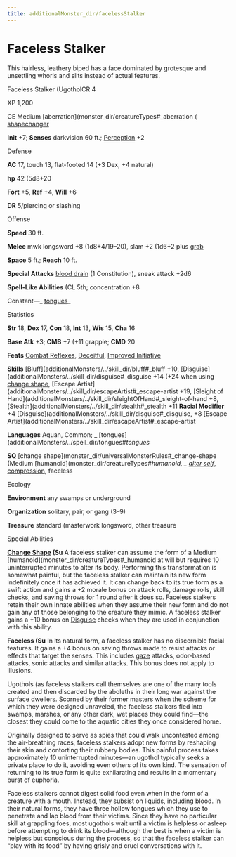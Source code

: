 ```yaml
---
title: additionalMonster_dir/facelessStalker
---
```

# Faceless Stalker

This hairless, leathery biped has a face dominated by grotesque and unsettling whorls and slits instead of actual features.

Faceless Stalker (UgotholCR 4

XP 1,200

CE Medium [aberration](monster_dir/creatureTypes#_aberration ( [shapechanger](monster_dir/creatureTypes#_shapechanger-subtype)

**Init** +7; **Senses** darkvision 60 ft.; [Perception](additionalMonsters/../skill_dir/perception#_perception) +2

Defense

**AC** 17, touch 13, flat-footed 14 (+3 Dex, +4 natural)

**hp** 42 (5d8+20

**Fort** +5, **Ref** +4, **Will** +6

**DR** 5/piercing or slashing

Offense

**Speed** 30 ft.

**Melee** mwk longsword +8 (1d8+4/19–20), slam +2 (1d6+2 plus [grab](monster_dir/universalMonsterRules#_grab)

**Space** 5 ft.; **Reach** 10 ft.

**Special Attacks** [blood drain](monster_dir/universalMonsterRules#_blood-drain) (1 Constitution), sneak attack +2d6

**Spell-Like Abilities** (CL 5th; concentration +8

Constant—_ [tongues](additionalMonsters/../spell_dir/tongues#_tongues)_

Statistics

**Str** 18, **Dex** 17, **Con** 18, **Int** 13, **Wis** 15, **Cha** 16

**Base Atk** +3; **CMB** +7 (+11 grapple; **CMD** 20

**Feats** [Combat Reflexes](additionalMonsters/../feats#_combat-reflexes), [Deceitful](additionalMonsters/../feats#_deceitful), [Improved Initiative](additionalMonsters/../feats#_improved-initiative)

**Skills** [Bluff](additionalMonsters/../skill_dir/bluff#_bluff +10, [Disguise](additionalMonsters/../skill_dir/disguise#_disguise +14 (+24 when using [change shape](monster_dir/universalMonsterRules#_change-shape), [Escape Artist](additionalMonsters/../skill_dir/escapeArtist#_escape-artist +19, [Sleight of Hand](additionalMonsters/../skill_dir/sleightOfHand#_sleight-of-hand +8, [Stealth](additionalMonsters/../skill_dir/stealth#_stealth +11 **Racial Modifier** +4 [Disguise](additionalMonsters/../skill_dir/disguise#_disguise, +8 [Escape Artist](additionalMonsters/../skill_dir/escapeArtist#_escape-artist

**Languages** Aquan, Common; _ [tongues](additionalMonsters/../spell_dir/tongues#_tongues_

**SQ** [change shape](monster_dir/universalMonsterRules#_change-shape (Medium [humanoid](monster_dir/creatureTypes#_humanoid, _ [alter self](additionalMonsters/../spell_dir/alterSelf#_alter-self)_, [compression](monster_dir/universalMonsterRules#_compression), faceless

Ecology

**Environment** any swamps or underground

**Organization** solitary, pair, or gang (3–9)

**Treasure** standard (masterwork longsword, other treasure

Special Abilities

**[Change Shape](monster_dir/universalMonsterRules#_change-shape) (Su** A faceless stalker can assume the form of a Medium [humanoid](monster_dir/creatureTypes#_humanoid at will but requires 10 uninterrupted minutes to alter its body. Performing this transformation is somewhat painful, but the faceless stalker can maintain its new form indefinitely once it has achieved it. It can change back to its true form as a swift action and gains a +2 morale bonus on attack rolls, damage rolls, skill checks, and saving throws for 1 round after it does so. Faceless stalkers retain their own innate abilities when they assume their new form and do not gain any of those belonging to the creature they mimic. A faceless stalker gains a +10 bonus on [Disguise](additionalMonsters/../skill_dir/disguise#_disguise) checks when they are used in conjunction with this ability.

**Faceless (Su** In its natural form, a faceless stalker has no discernible facial features. It gains a +4 bonus on saving throws made to resist attacks or effects that target the senses. This includes [gaze](monster_dir/universalMonsterRules#_gaze) attacks, odor-based attacks, sonic attacks and similar attacks. This bonus does not apply to illusions.

Ugothols (as faceless stalkers call themselves are one of the many tools created and then discarded by the aboleths in their long war against the surface dwellers. Scorned by their former masters when the scheme for which they were designed unraveled, the faceless stalkers fled into swamps, marshes, or any other dark, wet places they could find—the closest they could come to the aquatic cities they once considered home.

Originally designed to serve as spies that could walk uncontested among the air-breathing races, faceless stalkers adopt new forms by reshaping their skin and contorting their rubbery bodies. This painful process takes approximately 10 uninterrupted minutes—an ugothol typically seeks a private place to do it, avoiding even others of its own kind. The sensation of returning to its true form is quite exhilarating and results in a momentary burst of euphoria.

Faceless stalkers cannot digest solid food even when in the form of a creature with a mouth. Instead, they subsist on liquids, including blood. In their natural forms, they have three hollow tongues which they use to penetrate and lap blood from their victims. Since they have no particular skill at grappling foes, most ugothols wait until a victim is helpless or asleep before attempting to drink its blood—although the best is when a victim is helpless but conscious during the process, so that the faceless stalker can “play with its food” by having grisly and cruel conversations with it.

